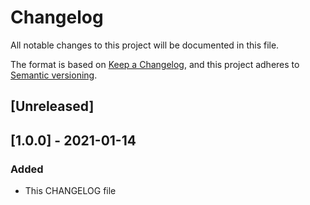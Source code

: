 # Changelog
All notable changes to this project will be documented in this file.

The format is based on [Keep a Changelog](https://depachangelog.com/en/1.0.0/),
and this project adheres to [Semantic versioning](https://semver.org/spec/v2.0.0.html).

## [Unreleased]

## [1.0.0] - 2021-01-14
### Added 
- This CHANGELOG file
